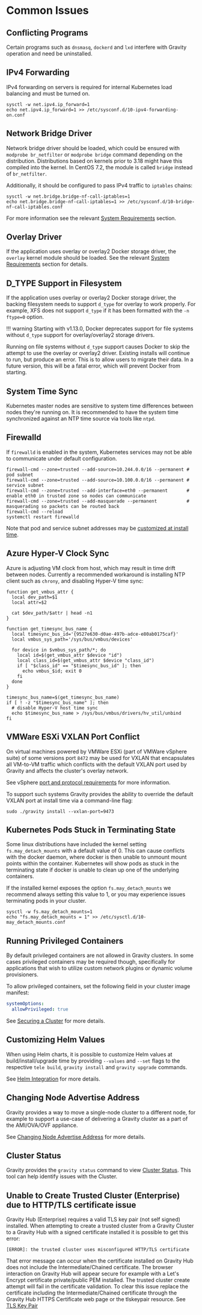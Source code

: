 # Common Issues

## Conflicting Programs

Certain programs such as `dnsmasq`, `dockerd` and `lxd` interfere with Gravity operation and need be uninstalled.

## IPv4 Forwarding

IPv4 forwarding on servers is required for internal Kubernetes load balancing and must be turned on.

```bsh
sysctl -w net.ipv4.ip_forward=1
echo net.ipv4.ip_forward=1 >> /etc/sysconf.d/10-ipv4-forwarding-on.conf
```

## Network Bridge Driver

Network bridge driver should be loaded, which could be ensured with `modprobe br_netfilter` or `modprobe bridge` command depending on the distribution.
Distributions based on kernels prior to 3.18 might have this compiled into the kernel.
In CentOS 7.2, the module is called `bridge` instead of `br_netfilter`.

Additionally, it should be configured to pass IPv4 traffic to `iptables` chains:

```bsh
sysctl -w net.bridge.bridge-nf-call-iptables=1
echo net.bridge.bridge-nf-call-iptables=1 >> /etc/sysconf.d/10-bridge-nf-call-iptables.conf
```

For more information see the relevant [System Requirements](requirements.md#br_netfilter-module)
section.

## Overlay Driver

If the application uses overlay or overlay2 Docker storage driver, the
`overlay` kernel module should be loaded. See the relevant
[System Requirements](requirements.md#overlay-module) section for details.

## D_TYPE Support in Filesystem

If the application uses overlay or overlay2 Docker storage driver, the backing
filesystem needs to support `d_type` for overlay to work properly.
For example, XFS does not support `d_type` if it has been formatted with the
`-n ftype=0` option.

!!! warning
    Starting with v1.13.0, Docker deprecates support for file systems without `d_type`
    support for overlay/overlay2 storage drivers.

Running on file systems without `d_type` support causes Docker to skip the attempt
to use the overlay or overlay2 driver. Existing installs will continue to run,
but produce an error. This is to allow users to migrate their data.
In a future version, this will be a fatal error, which will prevent Docker from
starting.

## System Time Sync

Kubernetes master nodes are sensitive to system time differences between nodes they're running on. It is recommended to have the system time synchronized against an NTP time source via tools like `ntpd`.

##  Firewalld

If `firewalld` is enabled in the system, Kubernetes services may not be able to communicate under default configuration.

```bsh
firewall-cmd --zone=trusted --add-source=10.244.0.0/16 --permanent # pod subnet
firewall-cmd --zone=trusted --add-source=10.100.0.0/16 --permanent # service subnet
firewall-cmd --zone=trusted --add-interface=eth0 --permanent       # enable eth0 in trusted zone so nodes can communicate
firewall-cmd --zone=trusted --add-masquerade --permanent           # masquerading so packets can be routed back
firewall-cmd --reload
systemctl restart firewalld
```

Note that pod and service subnet addresses may be [customized at install time](installation.md).

## Azure Hyper-V Clock Sync

Azure is adjusting VM clock from host, which may result in time drift between nodes.
Currently a recommended workaround is installing NTP client such as `chrony`, and disabling Hyper-V time sync:

```
function get_vmbus_attr {
  local dev_path=$1
  local attr=$2

  cat $dev_path/$attr | head -n1
}

function get_timesync_bus_name {
  local timesync_bus_id='{9527e630-d0ae-497b-adce-e80ab0175caf}'
  local vmbus_sys_path='/sys/bus/vmbus/devices'

  for device in $vmbus_sys_path/*; do
    local id=$(get_vmbus_attr $device "id")
    local class_id=$(get_vmbus_attr $device "class_id")
    if [ "$class_id" == "$timesync_bus_id" ]; then
      echo vmbus_$id; exit 0
    fi
  done
}

timesync_bus_name=$(get_timesync_bus_name)
if [ ! -z "$timesync_bus_name" ]; then
  # disable Hyper-V host time sync
  echo $timesync_bus_name > /sys/bus/vmbus/drivers/hv_util/unbind
fi
```

## VMWare ESXi VXLAN Port Conflict

On virtual machines powered by VMWare ESXi (part of VMWare vSphere suite) of
some versions port `8472` may be used for VXLAN that encapsulates all VM-to-VM
traffic which conflicts with the default VXLAN port used by Gravity and affects
the cluster's overlay network.

See vSphere [port and protocol requirements](https://docs.vmware.com/en/VMware-NSX-Data-Center-for-vSphere/6.4/com.vmware.nsx.install.doc/GUID-E7C4E61C-1F36-457C-ACC5-EAF955C46E8B.html)
for more information.

To support such systems Gravity provides the ability to override the default
VXLAN port at install time via a command-line flag:

```shell
sudo ./gravity install --vxlan-port=9473
```

## Kubernetes Pods Stuck in Terminating State

Some linux distributions have included the kernel setting `fs.may_detach_mounts` with a default value of 0. This can cause conflicts with the docker daemon, where docker is then unable to unmount mount points within the container. Kubernetes will show pods as stuck in the terminating state if docker is unable to clean up one of the underlying containers.

If the installed kernel exposes the option `fs.may_detach_mounts` we recommend always setting this value to 1, or you may experience issues terminating pods in your cluster.

```shell
sysctl -w fs.may_detach_mounts=1
echo "fs.may_detach_mounts = 1" >> /etc/sysctl.d/10-may_detach_mounts.conf
```

## Running Privileged Containers

By default privileged containers are not allowed in Gravity clusters. In some
cases privileged containers may be required though, specifically for applications
that wish to utilize custom network plugins or dynamic volume provisioners.

To allow privileged containers, set the following field in your cluster image
manifest:

```yaml
systemOptions:
  allowPrivileged: true
```

See [Securing a Cluster](cluster.md#securing-a-cluster) for more details.

## Customizing Helm Values

When using Helm charts, it is possible to customize Helm values at
build/install/upgrade time by providing `--values` and `--set` flags to
the respective `tele build`, `gravity install` and `gravity upgrade`
commands.

See [Helm Integration](pack.md#helm-integration) for more details.

## Changing Node Advertise Address

Gravity provides a way to move a single-node cluster to a different node, for
example to support a use-case of delivering a Gravity cluster as a part of the
AMI/OVA/OVF appliance.

See [Changing Node Advertise Address](cluster.md#changing-node-advertise-address) for more details.

## Cluster Status

Gravity provides the `gravity status` command to view [Cluster Status](cluster.md#cluster-status).
This tool can help identify issues with the Cluster.

## Unable to Create Trusted Cluster (Enterprise) due to HTTP/TLS certificate issue

Gravity Hub (Enterprise) requires a valid TLS key pair (not self signed) installed.  When attempting to create a trusted cluster from a Gravity Cluster to a Gravity Hub with a signed certificate installed it is possible to get this error:

`[ERROR]: the trusted cluster uses misconfigured HTTP/TLS certificate`

That error message can occur when the certificate installed on Gravity Hub does not include the Intermediate/Chained certificate.  The browser interaction on Gravity Hub will appear secure  for example with a Let's Encrypt certificate private/public PEM installed. The trusted cluster create attempt will fail in the certificate validation.  To clear this issue replace the certificate including the Intermediate/Chained certificate through the Gravity Hub HTTPS Certificate web page or the tlskeypair resource. See [TLS Key Pair](config.md#tls-key-pair)


